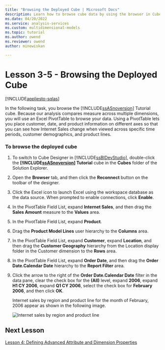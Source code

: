 ```yaml
---
title: "Browsing the Deployed Cube | Microsoft Docs"
description: Learn how to browse cube data by using the browser in Cube Designer for an Analysis Services project.
ms.date: 04/20/2022
ms.service: analysis-services
ms.custom: multidimensional-models
ms.topic: tutorial
ms.author: owend
ms.reviewer: owend
author: minewiskan

---
```

# Lesson 3-5 - Browsing the Deployed Cube
[!INCLUDE[appliesto-sqlas](../includes/appliesto-sqlas.md)]

In the following task, you browse the [!INCLUDE[ssASnoversion](../includes/ssasnoversion-md.md)] Tutorial cube. Because our analysis compares measure across multiple dimensions, you will use an Excel PivotTable to browse your data. Using a PivotTable lets you place customer, date, and product information on different axes so that you can see how Internet Sales change when viewed across specific time periods, customer demographics, and product lines.  
  
### To browse the deployed cube  
  
1.  To switch to Cube Designer in [!INCLUDE[ssBIDevStudio](../includes/ssbidevstudio-md.md)], double-click the **[!INCLUDE[ssASnoversion](../includes/ssasnoversion-md.md)] Tutorial** cube in the **Cubes** folder of the Solution Explorer.  
  
2.  Open the **Browser** tab, and then click the **Reconnect** button on the toolbar of the designer.  
  
3.  Click the Excel icon to launch Excel using the workspace database as the data source. When prompted to enable connections, click **Enable**.  
  
4.  In the PivotTable Field List, expand **Internet Sales**, and then drag the **Sales Amount** measure to the **Values** area.  
  
5.  In the PivotTable Field List, expand **Product**.  
  
6.  Drag the **Product Model Lines** user hierarchy to the **Columns** area.  
  
7.  In the PivotTable Field List, expand **Customer**, expand **Location**, and then drag the **Customer Geography** hierarchy from the Location display folder in the Customer dimension to the **Rows** area.  
  
8.  In the PivotTable Field List, expand **Order Date**, and then drag the **Order Date.Calendar Date** hierarchy to the **Report Filter** area.  
  
9. Click the arrow to the right of the **Order Date.Calendar Date** filter in the data pane, clear the check box for the **(All)** level, expand **2006**, expand **H1 CY 2006**, expand **Q1 CY 2006**, select the check box for **February 2006**, and then click **OK**.  
  
    Internet sales by region and product line for the month of February, 2006 appear as shown in the following image.  
  
    ![Internet sales by region and product line](../media/l3-cube-browser-finish.png "Internet sales by region and product line")  
  
## Next Lesson  
[Lesson 4: Defining Advanced Attribute and Dimension Properties](lesson-4-defining-advanced-attribute-and-dimension-properties.md)  
  
  
  

